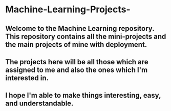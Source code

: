 # Machine-Learning-Projects-
## Welcome to the Machine Learning repository. This repository contains all the mini-projects and the main projects of mine with deployment.
## The projects here will be all those which are assigned to me and also the ones which I'm interested in. 
## I hope I'm able to make things interesting, easy, and understandable. 
